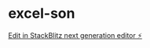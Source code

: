 # excel-son

[Edit in StackBlitz next generation editor ⚡️](https://stackblitz.com/~/github.com/Marvelamin/excel-son)